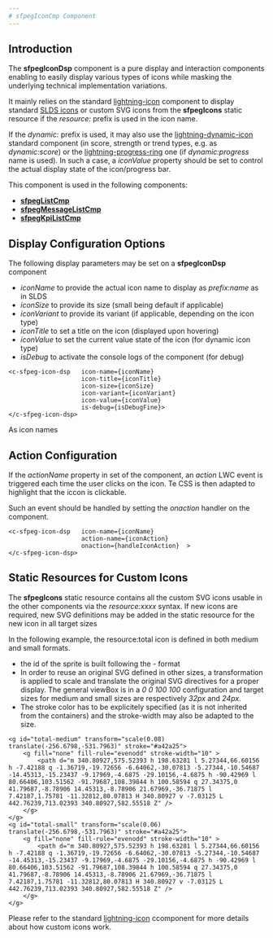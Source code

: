 ```yaml
---
# sfpegIconCmp Component
---
```


## Introduction

The **sfpegIconDsp** component is a pure display and interaction components enabling
to easily display various types of icons while masking the underlying technical
implementation variations.

It mainly relies on the standard [lightning-icon](https://developer.salesforce.com/docs/component-library/bundle/lightning-icon/documentation) component to display standard [SLDS icons](https://www.lightningdesignsystem.com/icons/) or custom SVG icons from the **sfpegIcons** static resource if the _resource:_ prefix is used in the
icon name.

If the _dynamic:_ prefix is used, it may also use the [lightning-dynamic-icon](https://developer.salesforce.com/docs/component-library/bundle/lightning-dynamic-icon/documentation) standard component (in score, strength or trend types, e.g. as _dynamic:score_) or the [lightning-progress-ring](https://developer.salesforce.com/docs/component-library/bundle/lightning-progress-ring/documentation) one (if _dynamic:progress_ name is used).
In such a case, a _iconValue_ property should be set to control the actual display state of the icon/progress bar.
 
This component is used in the following components:
* **[sfpegListCmp](/help/sfpegListCmp.md)**
* **[sfpegMessageListCmp](/help/sfpegMessageListCmp.md)**
* **[sfpegKpiListCmp](/help/sfpegKpiListCmp.md)**

## Display Configuration Options

The following display parameters may be set on a **sfpegIconDsp** component
* _iconName_ to provide the actual icon name to display as _prefix:name_ as in SLDS
* _iconSize_ to provide its size (small being default if applicable)
* _iconVariant_ to provide its variant (if applicable, depending on the icon type)
* _iconTitle_ to set a title on the icon (displayed upon hovering)
* _iconValue_ to set the current value state of the icon (for dynamic icon type)
* _isDebug_ to activate the console logs of the component (for debug)

```
<c-sfpeg-icon-dsp   icon-name={iconName}
                    icon-title={iconTitle}
                    icon-size={iconSize}
                    icon-variant={iconVariant}
                    icon-value={iconValue}          
                    is-debug={isDebugFine}>
</c-sfpeg-icon-dsp>
```

As icon names

## Action Configuration

If the _actionName_ property in set of the component, an _action_ LWC event is triggered each time the
user clicks on the icon. Te CSS is then adapted to highlight that the iccon is clickable.

Such an event should be handled by setting the _onaction_ handler on the component.

```
<c-sfpeg-icon-dsp   icon-name={iconName}
                    action-name={iconAction}
                    onaction={handleIconAction}  >
</c-sfpeg-icon-dsp>
```

## Static Resources for Custom Icons

The **sfpegIcons** static resource contains all the custom SVG icons usable in the other components via the _resource:xxxx_ syntax. If new icons are required, new SVG definitions may be added in the static resource for the new icon in all target sizes 

In the following example, the resource:total icon is defined in both medium and small formats.
* the id of the sprite is built following the _<iconName>-<iconSize>_ format
* In order to reuse an original SVG defined in other sizes, a transformation is applied to scale and translate the original SVG directives for a proper display. The general viewBox is in a _0 0 100 100_ configuration and target sizes for medium and small sizes are respectively _32px_ and _24px_.
* The stroke color has to be explicitely specified (as it is not inherited from the containers) and the stroke-width may also be adapted to the size.

```
<g id="total-medium" transform="scale(0.08) translate(-256.6798,-531.7963)" stroke="#a42a25">
    <g fill="none" fill-rule="evenodd" stroke-width="10" >
        <path d="m 340.80927,575.52393 h 198.63281 l 5.27344,66.60156 h -7.42188 q -1.36719,-19.72656 -6.64062,-30.07813 -5.27344,-10.54687 -14.45313,-15.23437 -9.17969,-4.6875 -29.10156,-4.6875 h -90.42969 l 80.66406,103.51562 -91.79687,108.39844 h 100.58594 q 27.34375,0 41.79687,-8.78906 14.45313,-8.78906 21.67969,-36.71875 l 7.42187,1.75781 -11.32812,80.07813 H 340.80927 v -7.03125 L 442.76239,713.02393 340.80927,582.55518 Z" />
    </g>
</g>
<g id="total-small" transform="scale(0.06) translate(-256.6798,-531.7963)" stroke="#a42a25">
    <g fill="none" fill-rule="evenodd" stroke-width="10" >
        <path d="m 340.80927,575.52393 h 198.63281 l 5.27344,66.60156 h -7.42188 q -1.36719,-19.72656 -6.64062,-30.07813 -5.27344,-10.54687 -14.45313,-15.23437 -9.17969,-4.6875 -29.10156,-4.6875 h -90.42969 l 80.66406,103.51562 -91.79687,108.39844 h 100.58594 q 27.34375,0 41.79687,-8.78906 14.45313,-8.78906 21.67969,-36.71875 l 7.42187,1.75781 -11.32812,80.07813 H 340.80927 v -7.03125 L 442.76239,713.02393 340.80927,582.55518 Z" />
    </g>
</g>
```

Please refer to the standard [lightning-icon](https://developer.salesforce.com/docs/component-library/bundle/lightning-icon/documentation) ccomponent for more details about how custom icons work.
